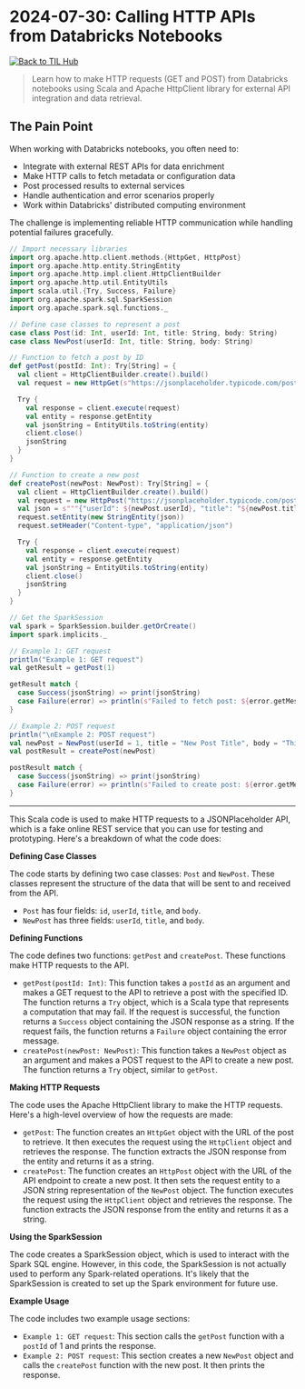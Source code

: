 
# 2024-07-30: Calling HTTP APIs from Databricks Notebooks

[![Back to TIL Hub](https://img.shields.io/badge/←%20Back%20to-TIL%20Hub-blue?style=for-the-badge)](README.md)

> Learn how to make HTTP requests (GET and POST) from Databricks notebooks using Scala and Apache HttpClient library for external API integration and data retrieval.

## The Pain Point

When working with Databricks notebooks, you often need to:

- Integrate with external REST APIs for data enrichment
- Make HTTP calls to fetch metadata or configuration data
- Post processed results to external services
- Handle authentication and error scenarios properly
- Work within Databricks' distributed computing environment

The challenge is implementing reliable HTTP communication while handling potential failures gracefully.

```scala
// Import necessary libraries
import org.apache.http.client.methods.{HttpGet, HttpPost}
import org.apache.http.entity.StringEntity
import org.apache.http.impl.client.HttpClientBuilder
import org.apache.http.util.EntityUtils
import scala.util.{Try, Success, Failure}
import org.apache.spark.sql.SparkSession
import org.apache.spark.sql.functions._

// Define case classes to represent a post
case class Post(id: Int, userId: Int, title: String, body: String)
case class NewPost(userId: Int, title: String, body: String)

// Function to fetch a post by ID
def getPost(postId: Int): Try[String] = {
  val client = HttpClientBuilder.create().build()
  val request = new HttpGet(s"https://jsonplaceholder.typicode.com/posts/$postId")

  Try {
    val response = client.execute(request)
    val entity = response.getEntity
    val jsonString = EntityUtils.toString(entity)
    client.close()
    jsonString
  }
}

// Function to create a new post
def createPost(newPost: NewPost): Try[String] = {
  val client = HttpClientBuilder.create().build()
  val request = new HttpPost("https://jsonplaceholder.typicode.com/posts")
  val json = s"""{"userId": ${newPost.userId}, "title": "${newPost.title}", "body": "${newPost.body}"}"""
  request.setEntity(new StringEntity(json))
  request.setHeader("Content-type", "application/json")

  Try {
    val response = client.execute(request)
    val entity = response.getEntity
    val jsonString = EntityUtils.toString(entity)
    client.close()
    jsonString
  }
}

// Get the SparkSession
val spark = SparkSession.builder.getOrCreate()
import spark.implicits._

// Example 1: GET request
println("Example 1: GET request")
val getResult = getPost(1)

getResult match {
  case Success(jsonString) => print(jsonString)
  case Failure(error) => println(s"Failed to fetch post: ${error.getMessage}")
}

// Example 2: POST request
println("\nExample 2: POST request")
val newPost = NewPost(userId = 1, title = "New Post Title", body = "This is the body of the new post.")
val postResult = createPost(newPost)

postResult match {
  case Success(jsonString) => print(jsonString)
  case Failure(error) => println(s"Failed to create post: ${error.getMessage}")
}
```


---
This Scala code is used to make HTTP requests to a JSONPlaceholder API, which is a fake online REST service that you can use for testing and prototyping. Here's a breakdown of what the code does:

**Defining Case Classes**

The code starts by defining two case classes: `Post` and `NewPost`. These classes represent the structure of the data that will be sent to and received from the API.

* `Post` has four fields: `id`, `userId`, `title`, and `body`.
* `NewPost` has three fields: `userId`, `title`, and `body`.

**Defining Functions**

The code defines two functions: `getPost` and `createPost`. These functions make HTTP requests to the API.

* `getPost(postId: Int)`: This function takes a `postId` as an argument and makes a GET request to the API to retrieve a post with the specified ID. The function returns a `Try` object, which is a Scala type that represents a computation that may fail. If the request is successful, the function returns a `Success` object containing the JSON response as a string. If the request fails, the function returns a `Failure` object containing the error message.
* `createPost(newPost: NewPost)`: This function takes a `NewPost` object as an argument and makes a POST request to the API to create a new post. The function returns a `Try` object, similar to `getPost`.

**Making HTTP Requests**

The code uses the Apache HttpClient library to make the HTTP requests. Here's a high-level overview of how the requests are made:

* `getPost`: The function creates an `HttpGet` object with the URL of the post to retrieve. It then executes the request using the `HttpClient` object and retrieves the response. The function extracts the JSON response from the entity and returns it as a string.
* `createPost`: The function creates an `HttpPost` object with the URL of the API endpoint to create a new post. It then sets the request entity to a JSON string representation of the `NewPost` object. The function executes the request using the `HttpClient` object and retrieves the response. The function extracts the JSON response from the entity and returns it as a string.

**Using the SparkSession**

The code creates a SparkSession object, which is used to interact with the Spark SQL engine. However, in this code, the SparkSession is not actually used to perform any Spark-related operations. It's likely that the SparkSession is created to set up the Spark environment for future use.

**Example Usage**

The code includes two example usage sections:

* `Example 1: GET request`: This section calls the `getPost` function with a `postId` of 1 and prints the response.
* `Example 2: POST request`: This section creates a new `NewPost` object and calls the `createPost` function with the new post. It then prints the response.

